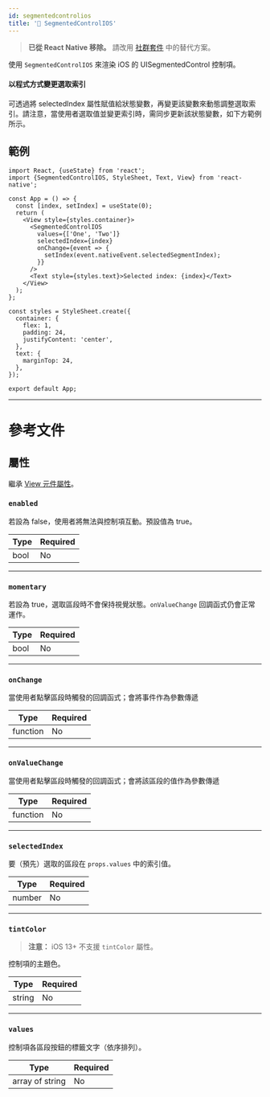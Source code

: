```yaml
---
id: segmentedcontrolios
title: '🚧 SegmentedControlIOS'
---
```


> **已從 React Native 移除。** 請改用 [社群套件](https://reactnative.directory/?search=segmentedcontrol) 中的替代方案。

使用 `SegmentedControlIOS` 來渲染 iOS 的 UISegmentedControl 控制項。

#### 以程式方式變更選取索引

可透過將 selectedIndex 屬性賦值給狀態變數，再變更該變數來動態調整選取索引。請注意，當使用者選取值並變更索引時，需同步更新該狀態變數，如下方範例所示。

## 範例

```SnackPlayer name=SegmentedControlIOS%20Example&supportedPlatforms=ios&ext=js
import React, {useState} from 'react';
import {SegmentedControlIOS, StyleSheet, Text, View} from 'react-native';

const App = () => {
  const [index, setIndex] = useState(0);
  return (
    <View style={styles.container}>
      <SegmentedControlIOS
        values={['One', 'Two']}
        selectedIndex={index}
        onChange={event => {
          setIndex(event.nativeEvent.selectedSegmentIndex);
        }}
      />
      <Text style={styles.text}>Selected index: {index}</Text>
    </View>
  );
};

const styles = StyleSheet.create({
  container: {
    flex: 1,
    padding: 24,
    justifyContent: 'center',
  },
  text: {
    marginTop: 24,
  },
});

export default App;
```

---

# 參考文件

## 屬性

繼承 [View 元件屬性](view.md#props)。

### `enabled`

若設為 false，使用者將無法與控制項互動。預設值為 true。

| Type | Required |
| ---- | -------- |
| bool | No       |

---

### `momentary`

若設為 true，選取區段時不會保持視覺狀態。`onValueChange` 回調函式仍會正常運作。

| Type | Required |
| ---- | -------- |
| bool | No       |

---

### `onChange`

當使用者點擊區段時觸發的回調函式；會將事件作為參數傳遞

| Type     | Required |
| -------- | -------- |
| function | No       |

---

### `onValueChange`

當使用者點擊區段時觸發的回調函式；會將該區段的值作為參數傳遞

| Type     | Required |
| -------- | -------- |
| function | No       |

---

### `selectedIndex`

要（預先）選取的區段在 `props.values` 中的索引值。

| Type   | Required |
| ------ | -------- |
| number | No       |

---

### `tintColor`

> **注意：** iOS 13+ 不支援 `tintColor` 屬性。

控制項的主題色。

| Type   | Required |
| ------ | -------- |
| string | No       |

---

### `values`

控制項各區段按鈕的標籤文字（依序排列）。

| Type            | Required |
| --------------- | -------- |
| array of string | No       |